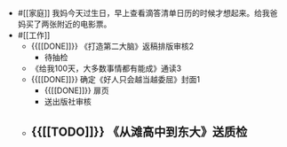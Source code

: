 - #[[家庭]] 我妈今天过生日，早上查看滴答清单日历的时候才想起来。给我爸妈买了两张附近的电影票。
- #[[工作]]
    - {{[[DONE]]}} 《打造第二大脑》返稿排版审核2
        - 待抽检
    - 《给我100天，大多数事情都有能成》通读3
    - {{[[DONE]]}} 确定《好人只会越当越委屈》封面1
        - {{[[DONE]]}} 扉页
        - 送出版社审核
    - {{[[TODO]]}} 《从滩高中到东大》送质检
        - 
